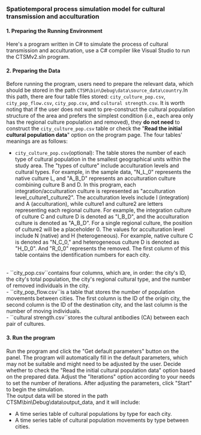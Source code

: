 ### Spatiotemporal process simulation model for cultural transmission and acculturation

#### 1. Preparing the Running Environment
Here's a program written in C# to simulate the process of cultural transmission and acculturation, use a C# compiler like Visual Studio to run the CTSMv2.sln program. 

#### 2. Preparing the Data
Before running the program, users need to prepare the relevant data, which should be stored in the path ``CTSM\bin\Debug\data\source_data\country``.In this path, there are four table files stored: ``city_culture_pop.csv``, ``city_pop_flow.csv``, ``city_pop.csv``, and ``cultural strength.csv``. 
It is worth noting that if the user does not want to pre-construct the cultural population structure of the area and prefers the simplest condition (i.e., each area only has the regional culture population and removed), they **do not need** to construct the ``city_culture_pop.csv`` table or check the "**Read the initial cultural population data**" option on the program page.
The four tables' meanings are as follows:
- ``city_culture_pop.csv``(optional): The table stores the number of each type of cultural population in the smallest geographical units within the study area. The "types of culture" include acculturation levels and cultural types. For example, in the sample data, "N_L_0" represents the native culture L, and "A_B_D" represents an acculturation culture combining culture B and D. In this program, each integration/acculturation culture is represented as "acculturation level_culture1_culture2". The acculturation levels include I (integration) and A (acculturation), while culture1 and culture2 are letters representing each regional culture. For example, the integration culture of culture C and culture D is denoted as "I_B_D", and the acculturation culture is denoted as "A_B_D". For a single regional culture, the position of culture2 will be a placeholder 0. The values for acculturation level include N (native) and H (heterogeneous). For example, native culture C is denoted as "N_C_0," and heterogeneous culture D is denoted as "H_D_0". And "R_0_0" represents the removed. The first column of this table contains the identification numbers for each city.
<br>
- ``city_pop.csv``contains four columns, which are, in order: the city's ID, the city's total population, the city's regional cultural type, and the number of removed individuals in the city.
<br>
- ``city_pop_flow.csv``is a table that stores the number of population movements between cities. The first column is the ID of the origin city, the second column is the ID of the destination city, and the last column is the number of moving individuals.
<br>
- ``cultural strength.csv``stores the cultural antibodies (CA) between each pair of cultures.

#### 3. Run the program
Run the program and click the "Get default parameters" button on the panel. The program will automatically fill in the default parameters, which may not be suitable and might need to be adjusted by the user. Decide whether to check the "Read the initial cultural population data" option based on the prepared data. Adjust the "Iterations" option according to your needs to set the number of iterations. After adjusting the parameters, click "Start" to begin the simulation.<br>
The output data will be stored in the path CTSM\bin\Debug\data\output_data, and it will include:
- A time series table of cultural populations by type for each city.
- A time series table of cultural population movements by type between cities.
